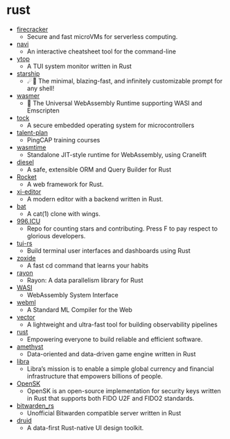 # rust
- [firecracker](https://github.com/firecracker-microvm/firecracker)
  - Secure and fast microVMs for serverless computing.
- [navi](https://github.com/denisidoro/navi)
  - An interactive cheatsheet tool for the command-line
- [ytop](https://github.com/cjbassi/ytop)
  - A TUI system monitor written in Rust
- [starship](https://github.com/starship/starship)
  - ☄🌌️ The minimal, blazing-fast, and infinitely customizable prompt for any shell!
- [wasmer](https://github.com/wasmerio/wasmer)
  - 🚀 The Universal WebAssembly Runtime supporting WASI and Emscripten
- [tock](https://github.com/tock/tock)
  - A secure embedded operating system for microcontrollers
- [talent-plan](https://github.com/pingcap/talent-plan)
  - PingCAP training courses
- [wasmtime](https://github.com/bytecodealliance/wasmtime)
  - Standalone JIT-style runtime for WebAssembly, using Cranelift
- [diesel](https://github.com/diesel-rs/diesel)
  - A safe, extensible ORM and Query Builder for Rust
- [Rocket](https://github.com/SergioBenitez/Rocket)
  - A web framework for Rust.
- [xi-editor](https://github.com/xi-editor/xi-editor)
  - A modern editor with a backend written in Rust.
- [bat](https://github.com/sharkdp/bat)
  - A cat(1) clone with wings.
- [996.ICU](https://github.com/996icu/996.ICU)
  - Repo for counting stars and contributing. Press F to pay respect to glorious developers.
- [tui-rs](https://github.com/fdehau/tui-rs)
  - Build terminal user interfaces and dashboards using Rust
- [zoxide](https://github.com/ajeetdsouza/zoxide)
  - A fast cd command that learns your habits
- [rayon](https://github.com/rayon-rs/rayon)
  - Rayon: A data parallelism library for Rust
- [WASI](https://github.com/WebAssembly/WASI)
  - WebAssembly System Interface
- [webml](https://github.com/KeenS/webml)
  - A Standard ML Compiler for the Web
- [vector](https://github.com/timberio/vector)
  - A lightweight and ultra-fast tool for building observability pipelines
- [rust](https://github.com/rust-lang/rust)
  - Empowering everyone to build reliable and efficient software.
- [amethyst](https://github.com/amethyst/amethyst)
  - Data-oriented and data-driven game engine written in Rust
- [libra](https://github.com/libra/libra)
  - Libra’s mission is to enable a simple global currency and financial infrastructure that empowers billions of people.
- [OpenSK](https://github.com/google/OpenSK)
  - OpenSK is an open-source implementation for security keys written in Rust that supports both FIDO U2F and FIDO2 standards.
- [bitwarden_rs](https://github.com/dani-garcia/bitwarden_rs)
  - Unofficial Bitwarden compatible server written in Rust
- [druid](https://github.com/xi-editor/druid)
  - A data-first Rust-native UI design toolkit.
